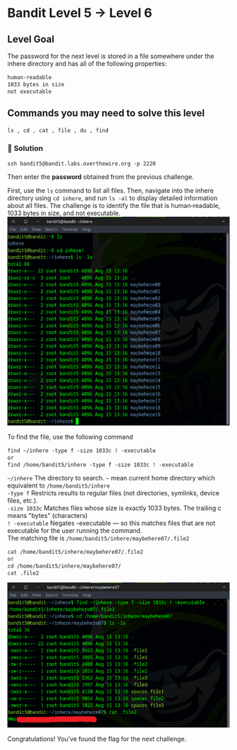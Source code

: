 # Bandit Level 5 → Level 6

## Level Goal

The password for the next level is stored in a file somewhere under the inhere directory and has all of the following properties:

    human-readable
    1033 bytes in size
    not executable

## Commands you may need to solve this level

    ls , cd , cat , file , du , find

### 🔑 Solution

```
ssh bandit5@bandit.labs.overthewire.org -p 2220
```
Then enter the **password** obtained from the previous challenge.

First, use the `ls` command to list all files. Then, navigate into the inhere directory using `cd inhere`, and run `ls -al` to display detailed information about all files. The challenge is to identify the file that is human‑readable, 1033 bytes in size, and not executable.
![b5s1](b5s1.png)

To find the file, use the following command
```
find ~/inhere -type f -size 1033c ! -executable
or
find /home/bandit5/inhere -type f -size 1033c ! -executable
```
``~/inhere`` The directory to search. ``~`` mean current home directory which equivalent to ``/home/bandit5/inhere``  
``-type f`` Restricts results to regular files (not directories, symlinks, device files, etc.).  
``-size 1033c`` Matches files whose size is exactly 1033 bytes. The trailing c means "bytes" (characters)  
``! -executable`` Negates -executable — so this matches files that are not executable for the user running the command.  
The matching file is ``/home/bandit5/inhere/maybehere07/.file2``  
```
cat /home/bandit5/inhere/maybehere07/.file2
or
cd /home/bandit5/inhere/maybehere07/
cat .file2
```
![b5s2](b5s2.png)

Congratulations! You’ve found the flag for the next challenge.









